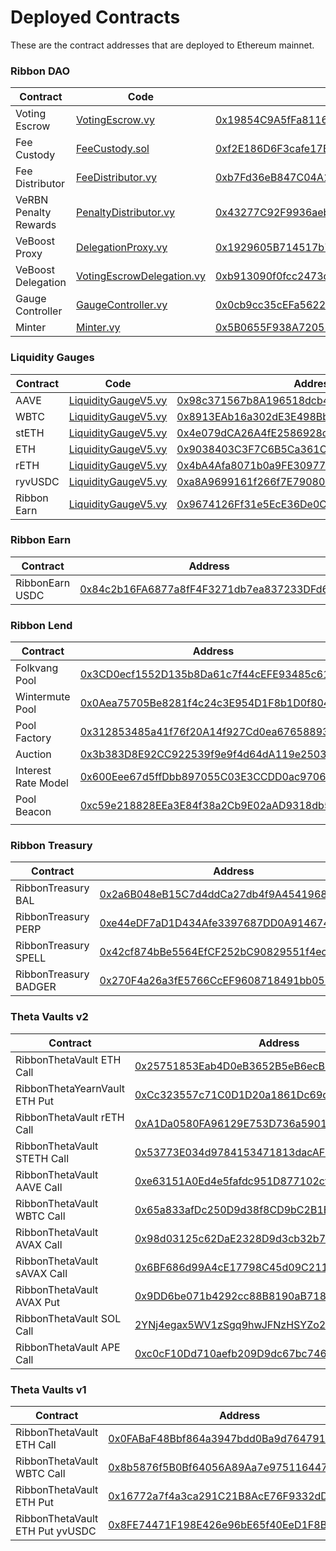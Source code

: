 # Deployed Contracts

These are the contract addresses that are deployed to Ethereum mainnet.

### Ribbon DAO

| Contract              | Code                                                                                                                                | Address                                                                                                               |
| --------------------- | ----------------------------------------------------------------------------------------------------------------------------------- | --------------------------------------------------------------------------------------------------------------------- |
| Voting Escrow         | [VotingEscrow.vy](https://github.com/ribbon-finance/governance/blob/main/contracts/rbn-staking/VotingEscrow.vy)                     | [0x19854C9A5fFa8116f48f984bDF946fB9CEa9B5f7](https://etherscan.io/address/0x19854C9A5fFa8116f48f984bDF946fB9CEa9B5f7) |
| Fee Custody           | [FeeCustody.sol](https://github.com/ribbon-finance/governance/blob/main/contracts/rbn-staking/FeeCustody.sol)                       | [0xf2E186D6F3cafe17BCc89c50133CFbc2DB6CF55a](https://etherscan.io/address/0xf2E186D6F3cafe17BCc89c50133CFbc2DB6CF55a) |
| Fee Distributor       | [FeeDistributor.vy](https://github.com/ribbon-finance/governance/blob/main/contracts/rbn-staking/FeeDistributor.vy)                 | [0xb7Fd36eB847C04A144FAb717e85B94DA1d8c9b4e](https://etherscan.io/address/0xb7Fd36eB847C04A144FAb717e85B94DA1d8c9b4e) |
| VeRBN Penalty Rewards | [PenaltyDistributor.vy](https://github.com/ribbon-finance/governance/blob/main/contracts/rbn-staking/PenaltyDistributor.vy)         | [0x43277C92F9936aeb5d6A2713a44Cd2f096f171cC](https://etherscan.io/address/0x43277C92F9936aeb5d6A2713a44Cd2f096f171cC) |
| VeBoost Proxy         | [DelegationProxy.vy](https://github.com/ribbon-finance/governance/blob/main/contracts/rbn-staking/DelegationProxy.vy)               | [0x1929605B714517b76bB733198E0f3C3D4ab08608](https://etherscan.io/address/0x1929605B714517b76bB733198E0f3C3D4ab08608) |
| VeBoost Delegation    | [VotingEscrowDelegation.vy](https://github.com/ribbon-finance/governance/blob/main/contracts/rbn-staking/VotingEscrowDelegation.vy) | [0xb913090f0fcc2473dfcceaf41653a806bcb85fab](https://etherscan.io/address/0xb913090f0fcc2473dfcceaf41653a806bcb85fab) |
| Gauge Controller      | [GaugeController.vy](https://github.com/ribbon-finance/governance/blob/main/contracts/rbn-staking/GaugeController.vy)               | [0x0cb9cc35cEFa5622E8d25aF36dD56DE142eF6415](https://etherscan.io/address/0x0cb9cc35cEFa5622E8d25aF36dD56DE142eF6415) |
| Minter                | [Minter.vy](https://github.com/ribbon-finance/governance/blob/main/contracts/tvl-staking/Minter.vy)                                 | [0x5B0655F938A72052c46d2e94D206ccB6FF625A3A](https://etherscan.io/address/0x5B0655F938A72052c46d2e94D206ccB6FF625A3A) |

### Liquidity Gauges

| Contract    | Code                                                                                                                    | Address                                                                                                               |
| ----------- | ----------------------------------------------------------------------------------------------------------------------- | --------------------------------------------------------------------------------------------------------------------- |
| AAVE        | [LiquidityGaugeV5.vy](https://github.com/ribbon-finance/governance/blob/main/contracts/tvl-staking/LiquidityGaugeV5.vy) | [0x98c371567b8A196518dcb4A4383387A2C7339382](https://etherscan.io/address/0x98c371567b8A196518dcb4A4383387A2C7339382) |
| WBTC        | [LiquidityGaugeV5.vy](https://github.com/ribbon-finance/governance/blob/main/contracts/tvl-staking/LiquidityGaugeV5.vy) | [0x8913EAb16a302dE3E498BbA39940e7A55c0B9325](https://etherscan.io/address/0x8913EAb16a302dE3E498BbA39940e7A55c0B9325) |
| stETH       | [LiquidityGaugeV5.vy](https://github.com/ribbon-finance/governance/blob/main/contracts/tvl-staking/LiquidityGaugeV5.vy) | [0x4e079dCA26A4fE2586928c1319b20b1bf9f9be72](https://etherscan.io/address/0x4e079dCA26A4fE2586928c1319b20b1bf9f9be72) |
| ETH         | [LiquidityGaugeV5.vy](https://github.com/ribbon-finance/governance/blob/main/contracts/tvl-staking/LiquidityGaugeV5.vy) | [0x9038403C3F7C6B5Ca361C82448DAa48780D7C8Bd](https://etherscan.io/address/0x9038403C3F7C6B5Ca361C82448DAa48780D7C8Bd) |
| rETH        | [LiquidityGaugeV5.vy](https://github.com/ribbon-finance/governance/blob/main/contracts/tvl-staking/LiquidityGaugeV5.vy) | [0x4bA4Afa8071b0a9FE3097700cdadE02DD0e16fd0](https://etherscan.io/address/0x4bA4Afa8071b0a9FE3097700cdadE02DD0e16fd0) |
| ryvUSDC     | [LiquidityGaugeV5.vy](https://github.com/ribbon-finance/governance/blob/main/contracts/tvl-staking/LiquidityGaugeV5.vy) | [0xa8A9699161f266f7E79080ca0b65210820BE8732](https://etherscan.io/address/0xa8A9699161f266f7E79080ca0b65210820BE8732) |
| Ribbon Earn | [LiquidityGaugeV5.vy](https://github.com/ribbon-finance/governance/blob/main/contracts/tvl-staking/LiquidityGaugeV5.vy) | [0x9674126Ff31e5EcE36De0CF03A49351a7C814587](https://etherscan.io/address/0x9674126ff31e5ece36de0cf03a49351a7c814587) |

### Ribbon Earn

| Contract        | Address                                                                                                               |
| --------------- | --------------------------------------------------------------------------------------------------------------------- |
| RibbonEarn USDC | [0x84c2b16FA6877a8fF4F3271db7ea837233DFd6f0](https://etherscan.io/address/0x84c2b16fa6877a8ff4f3271db7ea837233dfd6f0) |

### Ribbon Lend

| Contract            | Address                                                                                                               |
| ------------------- | --------------------------------------------------------------------------------------------------------------------- |
| Folkvang Pool       | [0x3CD0ecf1552D135b8Da61c7f44cEFE93485c616d](https://etherscan.io/token/0x3CD0ecf1552D135b8Da61c7f44cEFE93485c616d)   |
| Wintermute Pool     | [0x0Aea75705Be8281f4c24c3E954D1F8b1D0f8044C](https://etherscan.io/token/0x0Aea75705Be8281f4c24c3E954D1F8b1D0f8044C)   |
| Pool Factory        | [0x312853485a41f76f20A14f927Cd0ea676588936C](https://etherscan.io/address/0x312853485a41f76f20A14f927Cd0ea676588936C) |
| Auction             | [0x3b383D8E92CC922539f9e9f4d64dA119e250334A](https://etherscan.io/address/0x3b383D8E92CC922539f9e9f4d64dA119e250334A) |
| Interest Rate Model | [0x600Eee67d5ffDbb897055C03E3CCDD0ac9706C8e](https://etherscan.io/address/0x600Eee67d5ffDbb897055C03E3CCDD0ac9706C8e) |
| Pool Beacon         | [0xc59e218828EEa3E84f38a2Cb9E02aAD9318db57a](https://etherscan.io/address/0xc59e218828EEa3E84f38a2Cb9E02aAD9318db57a) |
|                     |                                                                                                                       |

### Ribbon Treasury

| Contract              | Address                                                                                                               |
| --------------------- | --------------------------------------------------------------------------------------------------------------------- |
| RibbonTreasury BAL    | [0x2a6B048eB15C7d4ddCa27db4f9A454196898A0Fe](https://etherscan.io/address/0x2a6b048eb15c7d4ddca27db4f9a454196898a0fe) |
| RibbonTreasury PERP   | [0xe44eDF7aD1D434Afe3397687DD0A914674F2E405](https://etherscan.io/address/0xe44eDF7aD1D434Afe3397687DD0A914674F2E405) |
| RibbonTreasury SPELL  | [0x42cf874bBe5564EfCF252bC90829551f4ec639DC](https://etherscan.io/address/0x42cf874bBe5564EfCF252bC90829551f4ec639DC) |
| RibbonTreasury BADGER | [0x270F4a26a3fE5766CcEF9608718491bb057Be238](https://etherscan.io/address/0x270f4a26a3fe5766ccef9608718491bb057be238) |

### Theta Vaults v2

| Contract                      | Address                                                                                                                 |
| ----------------------------- | ----------------------------------------------------------------------------------------------------------------------- |
| RibbonThetaVault ETH Call     | [0x25751853Eab4D0eB3652B5eB6ecB102A2789644B](https://etherscan.io/address/0x25751853Eab4D0eB3652B5eB6ecB102A2789644B)   |
| RibbonThetaYearnVault ETH Put | [0xCc323557c71C0D1D20a1861Dc69c06C5f3cC9624](https://etherscan.io/address/0xCc323557c71C0D1D20a1861Dc69c06C5f3cC9624)   |
| RibbonThetaVault rETH Call    | [0xA1Da0580FA96129E753D736a5901C31Df5eC5edf](https://etherscan.io/address/0xa1da0580fa96129e753d736a5901c31df5ec5edf)   |
| RibbonThetaVault STETH Call   | [0x53773E034d9784153471813dacAFF53dBBB78E8c](https://etherscan.io/address/0x53773E034d9784153471813dacAFF53dBBB78E8c)   |
| RibbonThetaVault AAVE Call    | [0xe63151A0Ed4e5fafdc951D877102cf0977Abd365](https://etherscan.io/address/0xe63151A0Ed4e5fafdc951D877102cf0977Abd365)   |
| RibbonThetaVault WBTC Call    | [0x65a833afDc250D9d38f8CD9bC2B1E3132dB13B2F](https://etherscan.io/address/0x65a833afDc250D9d38f8CD9bC2B1E3132dB13B2F)   |
| RibbonThetaVault AVAX Call    | [0x98d03125c62DaE2328D9d3cb32b7B969e6a87787](https://snowtrace.io/address/0x98d03125c62dae2328d9d3cb32b7b969e6a87787)   |
| RibbonThetaVault sAVAX Call   | [0x6BF686d99A4cE17798C45d09C21181fAc29A9fb3](https://snowtrace.io/address/0x6BF686d99A4cE17798C45d09C21181fAc29A9fb3)   |
| RibbonThetaVault AVAX Put     | [0x9DD6be071b4292cc88B8190aB718329adEA3E3a3](https://snowtrace.io/address/0x9dd6be071b4292cc88b8190ab718329adea3e3a3)   |
| RibbonThetaVault SOL Call     | [2YNj4egax5WV1zSgq9hwJFNzHSYZo2rU7S8BZuMdQMKW](https://solscan.io/account/2YNj4egax5WV1zSgq9hwJFNzHSYZo2rU7S8BZuMdQMKW) |
| RibbonThetaVault APE Call     | [0xc0cF10Dd710aefb209D9dc67bc746510ffd98A53](https://etherscan.io/address/0xc0cF10Dd710aefb209D9dc67bc746510ffd98A53)   |

### Theta Vaults v1

| Contract                        | Address                                                                                                               |
| ------------------------------- | --------------------------------------------------------------------------------------------------------------------- |
| RibbonThetaVault ETH Call       | [0x0FABaF48Bbf864a3947bdd0Ba9d764791a60467A](https://etherscan.io/address/0x0FABaF48Bbf864a3947bdd0Ba9d764791a60467A) |
| RibbonThetaVault WBTC Call      | [0x8b5876f5B0Bf64056A89Aa7e97511644758c3E8c](https://etherscan.io/address/0x8b5876f5B0Bf64056A89Aa7e97511644758c3E8c) |
| RibbonThetaVault ETH Put        | [0x16772a7f4a3ca291C21B8AcE76F9332dDFfbb5Ef](https://etherscan.io/address/0x16772a7f4a3ca291C21B8AcE76F9332dDFfbb5Ef) |
| RibbonThetaVault ETH Put yvUSDC | [0x8FE74471F198E426e96bE65f40EeD1F8BA96e54f](https://etherscan.io/address/0x8FE74471F198E426e96bE65f40EeD1F8BA96e54f) |
